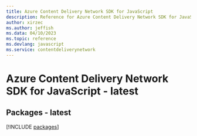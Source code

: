 ```yaml
---
title: Azure Content Delivery Network SDK for JavaScript
description: Reference for Azure Content Delivery Network SDK for JavaScript
author: xirzec
ms.author: jeffish
ms.data: 04/10/2023
ms.topic: reference
ms.devlang: javascript
ms.service: contentdeliverynetwork
---
```

# Azure Content Delivery Network SDK for JavaScript - latest
## Packages - latest
[!INCLUDE [packages](content-delivery-network-index.md)]